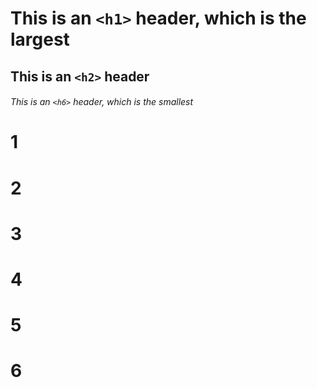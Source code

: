 # This is an `<h1>` header, which is the largest

## This is an `<h2>` header

###### This is an `<h6>` header, which is the smallest

# 1
# 2
# 3
# 4
# 5
# 6
